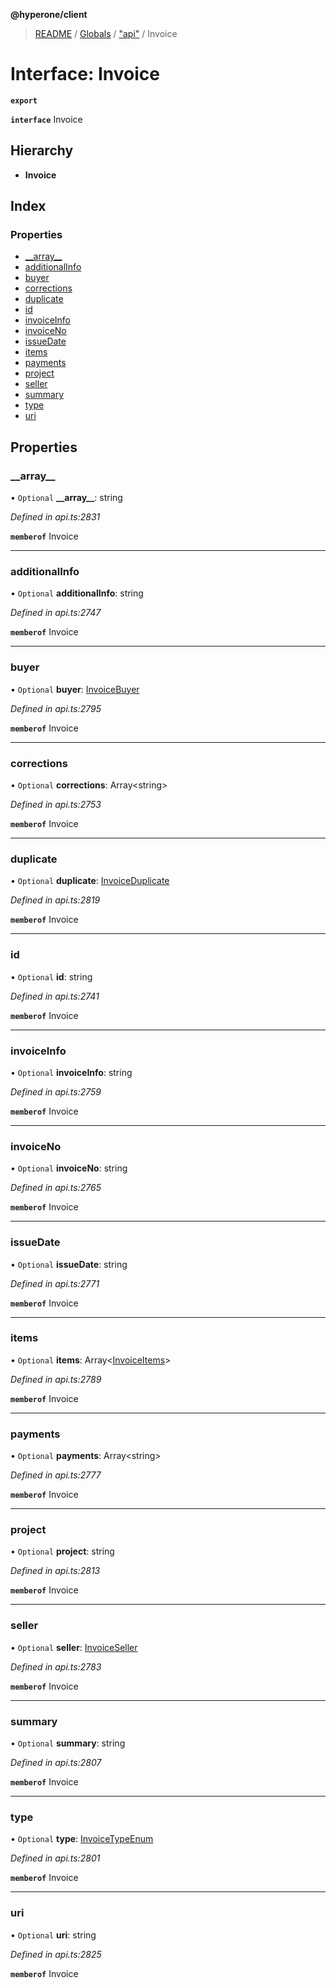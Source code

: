 **@hyperone/client**

> [README](../README.md) / [Globals](../globals.md) / ["api"](../modules/_api_.md) / Invoice

# Interface: Invoice

**`export`** 

**`interface`** Invoice

## Hierarchy

* **Invoice**

## Index

### Properties

* [\_\_array\_\_](_api_.invoice.md#__array__)
* [additionalInfo](_api_.invoice.md#additionalinfo)
* [buyer](_api_.invoice.md#buyer)
* [corrections](_api_.invoice.md#corrections)
* [duplicate](_api_.invoice.md#duplicate)
* [id](_api_.invoice.md#id)
* [invoiceInfo](_api_.invoice.md#invoiceinfo)
* [invoiceNo](_api_.invoice.md#invoiceno)
* [issueDate](_api_.invoice.md#issuedate)
* [items](_api_.invoice.md#items)
* [payments](_api_.invoice.md#payments)
* [project](_api_.invoice.md#project)
* [seller](_api_.invoice.md#seller)
* [summary](_api_.invoice.md#summary)
* [type](_api_.invoice.md#type)
* [uri](_api_.invoice.md#uri)

## Properties

### \_\_array\_\_

• `Optional` **\_\_array\_\_**: string

*Defined in api.ts:2831*

**`memberof`** Invoice

___

### additionalInfo

• `Optional` **additionalInfo**: string

*Defined in api.ts:2747*

**`memberof`** Invoice

___

### buyer

• `Optional` **buyer**: [InvoiceBuyer](_api_.invoicebuyer.md)

*Defined in api.ts:2795*

**`memberof`** Invoice

___

### corrections

• `Optional` **corrections**: Array\<string>

*Defined in api.ts:2753*

**`memberof`** Invoice

___

### duplicate

• `Optional` **duplicate**: [InvoiceDuplicate](_api_.invoiceduplicate.md)

*Defined in api.ts:2819*

**`memberof`** Invoice

___

### id

• `Optional` **id**: string

*Defined in api.ts:2741*

**`memberof`** Invoice

___

### invoiceInfo

• `Optional` **invoiceInfo**: string

*Defined in api.ts:2759*

**`memberof`** Invoice

___

### invoiceNo

• `Optional` **invoiceNo**: string

*Defined in api.ts:2765*

**`memberof`** Invoice

___

### issueDate

• `Optional` **issueDate**: string

*Defined in api.ts:2771*

**`memberof`** Invoice

___

### items

• `Optional` **items**: Array\<[InvoiceItems](_api_.invoiceitems.md)>

*Defined in api.ts:2789*

**`memberof`** Invoice

___

### payments

• `Optional` **payments**: Array\<string>

*Defined in api.ts:2777*

**`memberof`** Invoice

___

### project

• `Optional` **project**: string

*Defined in api.ts:2813*

**`memberof`** Invoice

___

### seller

• `Optional` **seller**: [InvoiceSeller](_api_.invoiceseller.md)

*Defined in api.ts:2783*

**`memberof`** Invoice

___

### summary

• `Optional` **summary**: string

*Defined in api.ts:2807*

**`memberof`** Invoice

___

### type

• `Optional` **type**: [InvoiceTypeEnum](../enums/_api_.invoicetypeenum.md)

*Defined in api.ts:2801*

**`memberof`** Invoice

___

### uri

• `Optional` **uri**: string

*Defined in api.ts:2825*

**`memberof`** Invoice
